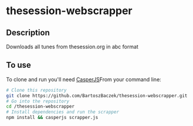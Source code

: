 # thesession-webscrapper

## Description

Downloads all tunes from thesession.org in abc format

## To use

To clone and run you'll need [CasperJS](http://casperjs.org/)From your command line:
```bash
# Clone this repository
git clone https://github.com/BartoszBaczek/thesession-webscrapper.git
# Go into the repository
cd /thesession-webscrapper
# Install dependencies and run the scrapper
npm install && casperjs scrapper.js
```


